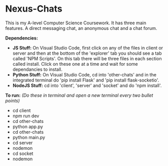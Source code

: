 ﻿# Nexus-Chats

This is my A-level Computer Science Coursework. It has three main features. A direct messaging chat, an anonymous chat and a chat forum.

**Dependencies:**
* **JS Stuff:** On Visual Studio Code, first click on any of the files in client or server and then at the bottom of the 'explorer' tab you should see a tab called 'NPM Scripts'. On this tab there will be three files in each section called install. Click on these one at a time and wait for some dependancies to install.
* **Python Stuff:** On Visual Studio Code, cd into 'other-chats' and in the integrated terminal do 'pip install Flask' and 'pip install flask-socketio'.
* **NodeJS Stuff:** cd into 'client', 'server' and 'socket' and do 'npm install'.

**To run:** _(Do these in terminal and open a new terminal every two bullet points)_
* cd client
* npm run dev
* cd other-chats
* python app.py
* cd other-chats
* python main.py
* cd server
* nodemon
* cd socket
* nodemon
